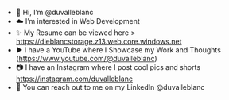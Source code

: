 - 👋 Hi, I’m @duvalleblanc
- ☁️ I’m interested in Web Development
- ✨ My Resume can be viewed here > https://dleblancstorage.z13.web.core.windows.net
- ▶️ I have a YouTube where I Showcase my Work and Thoughts (https://www.youtube.com/@duvalleblanc)
- 📷 I have an Instagram where I post cool pics and shorts https://instagram.com/duvalleblanc
- 🤝 You can reach out to me on my LinkedIn @duvalleblanc

<!---
leblancduval/leblancduval is a ✨ special ✨ repository because its `README.md` (this file) appears on your GitHub profile.
You can click the Preview link to take a look at your changes.
--->
